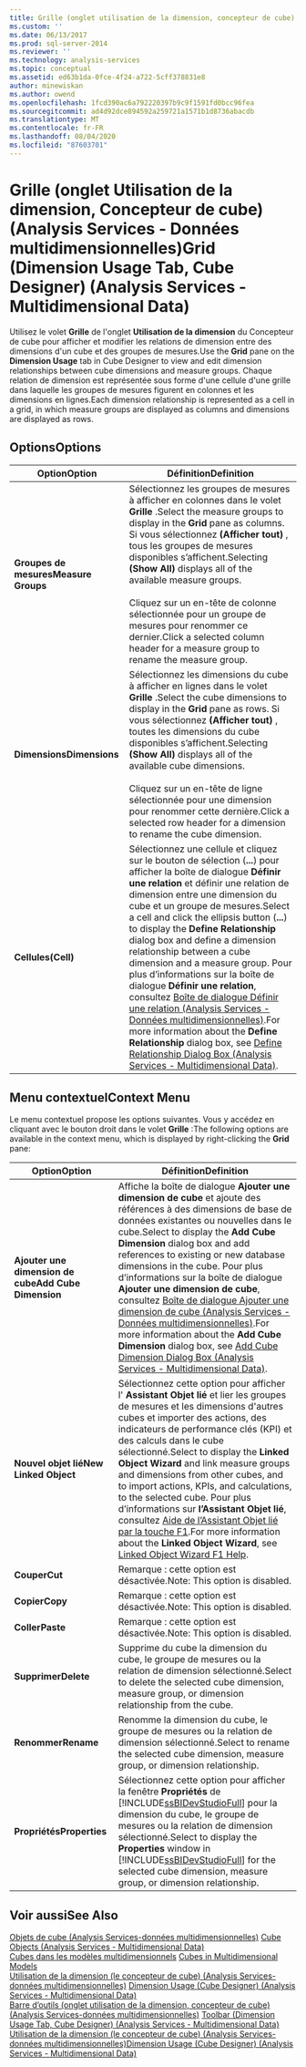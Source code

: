 ```yaml
---
title: Grille (onglet utilisation de la dimension, concepteur de cube) (Analysis Services-données multidimensionnelles) | Microsoft Docs
ms.custom: ''
ms.date: 06/13/2017
ms.prod: sql-server-2014
ms.reviewer: ''
ms.technology: analysis-services
ms.topic: conceptual
ms.assetid: ed63b1da-0fce-4f24-a722-5cff378831e8
author: minewiskan
ms.author: owend
ms.openlocfilehash: 1fcd390ac6a792220397b9c9f1591fd0bcc96fea
ms.sourcegitcommit: ad4d92dce894592a259721a1571b1d8736abacdb
ms.translationtype: MT
ms.contentlocale: fr-FR
ms.lasthandoff: 08/04/2020
ms.locfileid: "87603701"
---
```

# <a name="grid-dimension-usage-tab-cube-designer-analysis-services---multidimensional-data"></a><span data-ttu-id="bdf6f-102">Grille (onglet Utilisation de la dimension, Concepteur de cube) (Analysis Services - Données multidimensionnelles)</span><span class="sxs-lookup"><span data-stu-id="bdf6f-102">Grid (Dimension Usage Tab, Cube Designer) (Analysis Services - Multidimensional Data)</span></span>
  <span data-ttu-id="bdf6f-103">Utilisez le volet **Grille** de l'onglet **Utilisation de la dimension** du Concepteur de cube pour afficher et modifier les relations de dimension entre des dimensions d'un cube et des groupes de mesures.</span><span class="sxs-lookup"><span data-stu-id="bdf6f-103">Use the **Grid** pane on the **Dimension Usage** tab in Cube Designer to view and edit dimension relationships between cube dimensions and measure groups.</span></span> <span data-ttu-id="bdf6f-104">Chaque relation de dimension est représentée sous forme d'une cellule d'une grille dans laquelle les groupes de mesures figurent en colonnes et les dimensions en lignes.</span><span class="sxs-lookup"><span data-stu-id="bdf6f-104">Each dimension relationship is represented as a cell in a grid, in which measure groups are displayed as columns and dimensions are displayed as rows.</span></span>  
  
## <a name="options"></a><span data-ttu-id="bdf6f-105">Options</span><span class="sxs-lookup"><span data-stu-id="bdf6f-105">Options</span></span>  
  
|<span data-ttu-id="bdf6f-106">Option</span><span class="sxs-lookup"><span data-stu-id="bdf6f-106">Option</span></span>|<span data-ttu-id="bdf6f-107">Définition</span><span class="sxs-lookup"><span data-stu-id="bdf6f-107">Definition</span></span>|  
|------------|----------------|  
|<span data-ttu-id="bdf6f-108">**Groupes de mesures**</span><span class="sxs-lookup"><span data-stu-id="bdf6f-108">**Measure Groups**</span></span>|<span data-ttu-id="bdf6f-109">Sélectionnez les groupes de mesures à afficher en colonnes dans le volet **Grille** .</span><span class="sxs-lookup"><span data-stu-id="bdf6f-109">Select the measure groups to display in the **Grid** pane as columns.</span></span> <span data-ttu-id="bdf6f-110">Si vous sélectionnez **(Afficher tout)** , tous les groupes de mesures disponibles s’affichent.</span><span class="sxs-lookup"><span data-stu-id="bdf6f-110">Selecting **(Show All)** displays all of the available measure groups.</span></span><br /><br /> <span data-ttu-id="bdf6f-111">Cliquez sur un en-tête de colonne sélectionnée pour un groupe de mesures pour renommer ce dernier.</span><span class="sxs-lookup"><span data-stu-id="bdf6f-111">Click a selected column header for a measure group to rename the measure group.</span></span>|  
|<span data-ttu-id="bdf6f-112">**Dimensions**</span><span class="sxs-lookup"><span data-stu-id="bdf6f-112">**Dimensions**</span></span>|<span data-ttu-id="bdf6f-113">Sélectionnez les dimensions du cube à afficher en lignes dans le volet **Grille** .</span><span class="sxs-lookup"><span data-stu-id="bdf6f-113">Select the cube dimensions to display in the **Grid** pane as rows.</span></span> <span data-ttu-id="bdf6f-114">Si vous sélectionnez **(Afficher tout)** , toutes les dimensions du cube disponibles s’affichent.</span><span class="sxs-lookup"><span data-stu-id="bdf6f-114">Selecting **(Show All)** displays all of the available cube dimensions.</span></span><br /><br /> <span data-ttu-id="bdf6f-115">Cliquez sur un en-tête de ligne sélectionnée pour une dimension pour renommer cette dernière.</span><span class="sxs-lookup"><span data-stu-id="bdf6f-115">Click a selected row header for a dimension to rename the cube dimension.</span></span>|  
|<span data-ttu-id="bdf6f-116">**Cellules**</span><span class="sxs-lookup"><span data-stu-id="bdf6f-116">**(Cell)**</span></span>|<span data-ttu-id="bdf6f-117">Sélectionnez une cellule et cliquez sur le bouton de sélection (**...**) pour afficher la boîte de dialogue **Définir une relation** et définir une relation de dimension entre une dimension du cube et un groupe de mesures.</span><span class="sxs-lookup"><span data-stu-id="bdf6f-117">Select a cell and click the ellipsis button (**...**) to display the **Define Relationship** dialog box and define a dimension relationship between a cube dimension and a measure group.</span></span> <span data-ttu-id="bdf6f-118">Pour plus d’informations sur la boîte de dialogue **Définir une relation**, consultez [Boîte de dialogue Définir une relation &#40;Analysis Services - Données multidimensionnelles&#41;](define-relationship-dialog-box-analysis-services-multidimensional-data.md).</span><span class="sxs-lookup"><span data-stu-id="bdf6f-118">For more information about the **Define Relationship** dialog box, see [Define Relationship Dialog Box &#40;Analysis Services - Multidimensional Data&#41;](define-relationship-dialog-box-analysis-services-multidimensional-data.md).</span></span>|  
  
## <a name="context-menu"></a><span data-ttu-id="bdf6f-119">Menu contextuel</span><span class="sxs-lookup"><span data-stu-id="bdf6f-119">Context Menu</span></span>  
 <span data-ttu-id="bdf6f-120">Le menu contextuel propose les options suivantes. Vous y accédez en cliquant avec le bouton droit dans le volet **Grille** :</span><span class="sxs-lookup"><span data-stu-id="bdf6f-120">The following options are available in the context menu, which is displayed by right-clicking the **Grid** pane:</span></span>  
  
|<span data-ttu-id="bdf6f-121">Option</span><span class="sxs-lookup"><span data-stu-id="bdf6f-121">Option</span></span>|<span data-ttu-id="bdf6f-122">Définition</span><span class="sxs-lookup"><span data-stu-id="bdf6f-122">Definition</span></span>|  
|------------|----------------|  
|<span data-ttu-id="bdf6f-123">**Ajouter une dimension de cube**</span><span class="sxs-lookup"><span data-stu-id="bdf6f-123">**Add Cube Dimension**</span></span>|<span data-ttu-id="bdf6f-124">Affiche la boîte de dialogue **Ajouter une dimension de cube** et ajoute des références à des dimensions de base de données existantes ou nouvelles dans le cube.</span><span class="sxs-lookup"><span data-stu-id="bdf6f-124">Select to display the **Add Cube Dimension** dialog box and add references to existing or new database dimensions in the cube.</span></span> <span data-ttu-id="bdf6f-125">Pour plus d’informations sur la boîte de dialogue **Ajouter une dimension de cube**, consultez [Boîte de dialogue Ajouter une dimension de cube &#40;Analysis Services - Données multidimensionnelles&#41;](add-cube-dimension-dialog-box-analysis-services-multidimensional-data.md).</span><span class="sxs-lookup"><span data-stu-id="bdf6f-125">For more information about the **Add Cube Dimension** dialog box, see [Add Cube Dimension Dialog Box &#40;Analysis Services - Multidimensional Data&#41;](add-cube-dimension-dialog-box-analysis-services-multidimensional-data.md).</span></span>|  
|<span data-ttu-id="bdf6f-126">**Nouvel objet lié**</span><span class="sxs-lookup"><span data-stu-id="bdf6f-126">**New Linked Object**</span></span>|<span data-ttu-id="bdf6f-127">Sélectionnez cette option pour afficher l' **Assistant Objet lié** et lier les groupes de mesures et les dimensions d'autres cubes et importer des actions, des indicateurs de performance clés (KPI) et des calculs dans le cube sélectionné.</span><span class="sxs-lookup"><span data-stu-id="bdf6f-127">Select to display the **Linked Object Wizard** and link measure groups and dimensions from other cubes, and to import actions, KPIs, and calculations, to the selected cube.</span></span> <span data-ttu-id="bdf6f-128">Pour plus d’informations sur **l’Assistant Objet lié**, consultez [Aide de l’Assistant Objet lié par la touche F1](linked-object-wizard-f1-help.md).</span><span class="sxs-lookup"><span data-stu-id="bdf6f-128">For more information about the **Linked Object Wizard**, see [Linked Object Wizard F1 Help](linked-object-wizard-f1-help.md).</span></span>|  
|<span data-ttu-id="bdf6f-129">**Couper**</span><span class="sxs-lookup"><span data-stu-id="bdf6f-129">**Cut**</span></span>|<span data-ttu-id="bdf6f-130">Remarque : cette option est désactivée.</span><span class="sxs-lookup"><span data-stu-id="bdf6f-130">Note: This option is disabled.</span></span>|  
|<span data-ttu-id="bdf6f-131">**Copier**</span><span class="sxs-lookup"><span data-stu-id="bdf6f-131">**Copy**</span></span>|<span data-ttu-id="bdf6f-132">Remarque : cette option est désactivée.</span><span class="sxs-lookup"><span data-stu-id="bdf6f-132">Note: This option is disabled.</span></span>|  
|<span data-ttu-id="bdf6f-133">**Coller**</span><span class="sxs-lookup"><span data-stu-id="bdf6f-133">**Paste**</span></span>|<span data-ttu-id="bdf6f-134">Remarque : cette option est désactivée.</span><span class="sxs-lookup"><span data-stu-id="bdf6f-134">Note: This option is disabled.</span></span>|  
|<span data-ttu-id="bdf6f-135">**Supprimer**</span><span class="sxs-lookup"><span data-stu-id="bdf6f-135">**Delete**</span></span>|<span data-ttu-id="bdf6f-136">Supprime du cube la dimension du cube, le groupe de mesures ou la relation de dimension sélectionné.</span><span class="sxs-lookup"><span data-stu-id="bdf6f-136">Select to delete the selected cube dimension, measure group, or dimension relationship from the cube.</span></span>|  
|<span data-ttu-id="bdf6f-137">**Renommer**</span><span class="sxs-lookup"><span data-stu-id="bdf6f-137">**Rename**</span></span>|<span data-ttu-id="bdf6f-138">Renomme la dimension du cube, le groupe de mesures ou la relation de dimension sélectionné.</span><span class="sxs-lookup"><span data-stu-id="bdf6f-138">Select to rename the selected cube dimension, measure group, or dimension relationship.</span></span>|  
|<span data-ttu-id="bdf6f-139">**Propriétés**</span><span class="sxs-lookup"><span data-stu-id="bdf6f-139">**Properties**</span></span>|<span data-ttu-id="bdf6f-140">Sélectionnez cette option pour afficher la fenêtre **Propriétés** de [!INCLUDE[ssBIDevStudioFull](../includes/ssbidevstudiofull-md.md)] pour la dimension du cube, le groupe de mesures ou la relation de dimension sélectionné.</span><span class="sxs-lookup"><span data-stu-id="bdf6f-140">Select to display the **Properties** window in [!INCLUDE[ssBIDevStudioFull](../includes/ssbidevstudiofull-md.md)] for the selected cube dimension, measure group, or dimension relationship.</span></span>|  
  
## <a name="see-also"></a><span data-ttu-id="bdf6f-141">Voir aussi</span><span class="sxs-lookup"><span data-stu-id="bdf6f-141">See Also</span></span>  
 <span data-ttu-id="bdf6f-142">[Objets de cube &#40;Analysis Services-données multidimensionnelles&#41;](multidimensional-models-olap-logical-cube-objects/cube-objects-analysis-services-multidimensional-data.md) </span><span class="sxs-lookup"><span data-stu-id="bdf6f-142">[Cube Objects &#40;Analysis Services - Multidimensional Data&#41;](multidimensional-models-olap-logical-cube-objects/cube-objects-analysis-services-multidimensional-data.md) </span></span>  
 <span data-ttu-id="bdf6f-143">[Cubes dans les modèles multidimensionnels](multidimensional-models/cubes-in-multidimensional-models.md) </span><span class="sxs-lookup"><span data-stu-id="bdf6f-143">[Cubes in Multidimensional Models](multidimensional-models/cubes-in-multidimensional-models.md) </span></span>  
 <span data-ttu-id="bdf6f-144">[Utilisation de la dimension &#40;le concepteur de cube&#41; &#40;Analysis Services-données multidimensionnelles&#41;](dimension-usage-cube-designer-analysis-services-multidimensional-data.md) </span><span class="sxs-lookup"><span data-stu-id="bdf6f-144">[Dimension Usage &#40;Cube Designer&#41; &#40;Analysis Services - Multidimensional Data&#41;](dimension-usage-cube-designer-analysis-services-multidimensional-data.md) </span></span>  
 <span data-ttu-id="bdf6f-145">[Barre d’outils &#40;onglet utilisation de la dimension, concepteur de cube&#41; &#40;Analysis Services-données multidimensionnelles&#41;](toolbar-dimension-usage-cube-designer-analysis-services-multidimensional-data.md) </span><span class="sxs-lookup"><span data-stu-id="bdf6f-145">[Toolbar &#40;Dimension Usage Tab, Cube Designer&#41; &#40;Analysis Services - Multidimensional Data&#41;](toolbar-dimension-usage-cube-designer-analysis-services-multidimensional-data.md) </span></span>  
 [<span data-ttu-id="bdf6f-146">Utilisation de la dimension &#40;le concepteur de cube&#41; &#40;Analysis Services-données multidimensionnelles&#41;</span><span class="sxs-lookup"><span data-stu-id="bdf6f-146">Dimension Usage &#40;Cube Designer&#41; &#40;Analysis Services - Multidimensional Data&#41;</span></span>](dimension-usage-cube-designer-analysis-services-multidimensional-data.md)  
  
  
